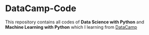 # DataCamp-Code
This repository contains all codes of **Data Science with Python** and **Machine Learning with Python** which I learning from [DataCamp](https://datacamp.com)
